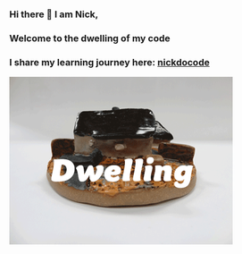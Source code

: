 ### Hi there 👋 I am Nick,

### Welcome to the dwelling of my code

### I share my learning journey here: [nickdocode](https://nickdocode.com/)

![dwelling](https://github.com/Nickchen2016/Nickchen2016/blob/master/img/home.gif)



<!-- YOUTUBE:START -->
<!-- YOUTUBE:END -->

